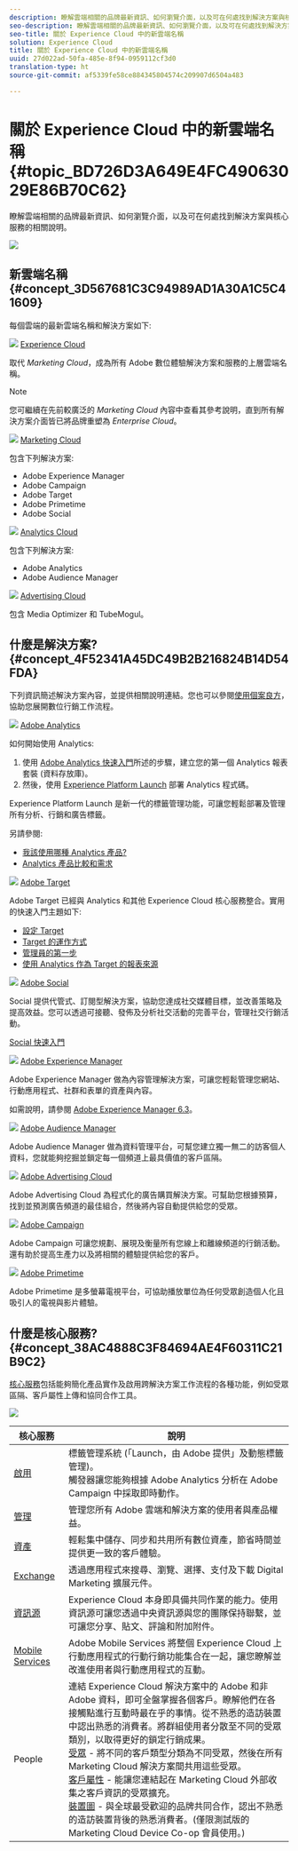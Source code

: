 ```yaml
---
description: 瞭解雲端相關的品牌最新資訊、如何瀏覽介面，以及可在何處找到解決方案與核心服務的相關說明。
seo-description: 瞭解雲端相關的品牌最新資訊、如何瀏覽介面，以及可在何處找到解決方案與核心服務的相關說明。
seo-title: 關於 Experience Cloud 中的新雲端名稱
solution: Experience Cloud
title: 關於 Experience Cloud 中的新雲端名稱
uuid: 27d022ad-50fa-485e-8f94-0959112cf3d0
translation-type: ht
source-git-commit: af5339fe58ce884345804574c209907d6504a483

---
```



# 關於 Experience Cloud 中的新雲端名稱 {#topic_BD726D3A649E4FC49063029E86B70C62}

瞭解雲端相關的品牌最新資訊、如何瀏覽介面，以及可在何處找到解決方案與核心服務的相關說明。

![](assets/cloud-pulldown.png)

## 新雲端名稱 {#concept_3D567681C3C94989AD1A30A1C5C41609}

每個雲端的最新雲端名稱和解決方案如下:

![](assets/experience_cloud_appicon_32.png) [Experience Cloud](https://www.adobe.com/tw/experience-cloud.html?promoid=FZPQZ2HS&amp;mv=other)

取代 *Marketing Cloud*，成為所有 Adobe 數位體驗解決方案和服務的上層雲端名稱。

>[!NOTE]
>
>您可繼續在先前較廣泛的 *Marketing Cloud* 內容中查看其參考說明，直到所有解決方案介面皆已將品牌重塑為 *Enterprise Cloud*。

![](assets/marketingcloud_32.png) [Marketing Cloud](https://www.adobe.com/tw/marketing-cloud.html)

包含下列解決方案:

* Adobe Experience Manager
* Adobe Campaign
* Adobe Target
* Adobe Primetime
* Adobe Social

![](assets/analyticscloud_appicon_32.png) [Analytics Cloud](https://www.adobe.com/tw/data-analytics-cloud.html)

包含下列解決方案:

* Adobe Analytics
* Adobe Audience Manager

![](assets/advertisingcloud_appicon_32.png) [Advertising Cloud](https://www.adobe.com/tw/advertising-cloud.html)

包含 Media Optimizer 和 TubeMogul。

## 什麼是解決方案? {#concept_4F52341A45DC49B2B216824B14D54FDA}

下列資訊簡述解決方案內容，並提供相關說明連結。您也可以參閱[使用個案良方](https://helpx.adobe.com/marketing-cloud/how-to/use-cases.html)，協助您展開數位行銷工作流程。

![](assets/mc_analytics_32.png) [Adobe Analytics](https://marketing.adobe.com/resources/help/zh_TW/reference/)

如何開始使用 Analytics:

1. 使用 [Adobe Analytics 快速入門](https://marketing.adobe.com/resources/help/zh_TW/analytics/getting-started/)所述的步驟，建立您的第一個 Analytics 報表套裝 (資料存放庫)。
1. 然後，使用 [Experience Platform Launch](https://marketing.adobe.com/resources/help/zh_TW/experience-cloud/launch/) 部署 Analytics 程式碼。

Experience Platform Launch 是新一代的標籤管理功能，可讓您輕鬆部署及管理所有分析、行銷和廣告標籤。

另請參閱:

* [我該使用哪種 Analytics 產品? ](https://marketing.adobe.com/resources/help/zh_TW/reference/which_analytics_tool.html)
* [Analytics 產品比較和需求](https://marketing.adobe.com/resources/help/zh_TW/reference/analytics-product-comparison.html)

![](assets/mc_target_32.png) [Adobe Target](https://marketing.adobe.com/resources/help/zh_TW/target/)

Adobe Target 已經與 Analytics 和其他 Experience Cloud 核心服務整合。實用的快速入門主題如下:

* [設定 Target](https://marketing.adobe.com/resources/help/zh_TW/target/ov/c_seting_up_target.html)
* [Target 的運作方式](https://marketing.adobe.com/resources/help/zh_TW/target/ov/c_how_target_works.html)
* [管理員的第一步](https://marketing.adobe.com/resources/help/zh_TW/target/ov/start_target.html)
* [使用 Analytics 作為 Target 的報表來源](https://marketing.adobe.com/resources/help/zh_TW/target/a4t/a4t.html)

![](assets/mc_social_32.png) [Adobe Social](https://marketing.adobe.com/resources/help/zh_TW/social/)

Social 提供代管式、訂閱型解決方案，協助您達成社交媒體目標，並改善策略及提高效益。您可以透過可接聽、發佈及分析社交活動的完善平台，管理社交行銷活動。

[Social 快速入門](https://marketing.adobe.com/resources/help/zh_TW/social/c_gs.html)

![](assets/mc_experiencemanager_32.png) [Adobe Experience Manager](https://helpx.adobe.com/support/experience-manager/6-3.html)

Adobe Experience Manager 做為內容管理解決方案，可讓您輕鬆管理您網站、行動應用程式、社群和表單的資產與內容。

如需說明，請參閱 [Adobe Experience Manager 6.3](https://helpx.adobe.com/support/experience-manager/6-3.html)。

![](assets/mc_audiencemanager_32.png) [Adobe Audience Manager](https://marketing.adobe.com/resources/help/zh_TW/aam/)

Adobe Audience Manager 做為資料管理平台，可幫您建立獨一無二的訪客個人資料，您就能夠挖掘並鎖定每一個頻道上最具價值的客戶區隔。

![](assets/mc_optimize_32.png) [Adobe Advertising Cloud](https://marketing.adobe.com/resources/help/zh_TW/media-optimizer/)

Adobe Advertising Cloud 為程式化的廣告購買解決方案。可幫助您根據預算，找到並預測廣告頻道的最佳組合，然後將內容自動提供給您的受眾。

![](assets/mc_campaign_32.png) [Adobe Campaign](https://helpx.adobe.com/support/campaign.html)

Adobe Campaign 可讓您規劃、展現及衡量所有您線上和離線頻道的行銷活動。還有助於提高生產力以及將相關的體驗提供給您的客戶。

![](assets/primetime_app_32.png) [Adobe Primetime](https://helpx.adobe.com/tw/support/primetime.html)

Adobe Primetime 是多螢幕電視平台，可協助播放單位為任何受眾創造個人化且吸引人的電視與影片體驗。

## 什麼是核心服務? {#concept_38AC4888C3F84694AE4F60311C21B9C2}

[核心服務](core-services/core-services.md#concept_07ED1D5C64234E77976E6D572E78FB9C)包括能夠簡化產品實作及啟用跨解決方案工作流程的各種功能，例如受眾區隔、客戶屬性上傳和協同合作工具。

![](assets/core-services.png)

| 核心服務 | 說明 |
|--- |--- |
| [啟用](activation/activation.md) | 標籤管理系統 (「Launch，由 Adobe 提供」及動態標籤管理)。<br>觸發器讓您能夠根據 Adobe Analytics 分析在 Adobe Campaign 中採取即時動作。 |
| [管理](admin-getting-started/admin-getting-started.md) | 管理您所有 Adobe 雲端和解決方案的使用者與產品權益。 |
| [資產](experience-cloud-assets/experience-cloud-assets.md) | 輕鬆集中儲存、同步和共用所有數位資產，節省時間並提供更一致的客戶體驗。 |
| [Exchange](exchange.md) | 透過應用程式來搜尋、瀏覽、選擇、支付及下載 Digital Marketing 擴展元件。 |
| [資訊源](feed.md) | Experience Cloud 本身即具備共同作業的能力。使用資訊源可讓您透過中央資訊源與您的團隊保持聯繫，並可讓您分享、貼文、評論和附加附件。 |
| [Mobile Services](https://marketing.adobe.com/resources/help/zh_TW/mobile/) | Adobe Mobile Services 將整個 Experience Cloud 上行動應用程式的行動行銷功能集合在一起，讓您瞭解並改進使用者與行動應用程式的互動。 |
| People | 連結 Experience Cloud 解決方案中的 Adobe 和非 Adobe 資料，即可全盤掌握各個客戶。瞭解他們在各接觸點進行互動時最在乎的事情。從不熟悉的造訪裝置中認出熟悉的消費者。將群組使用者分散至不同的受眾類別，以取得更好的鎖定行銷成果。<br>[受眾](audience-library/audience-library.md) - 將不同的客戶類型分類為不同受眾，然後在所有 Marketing Cloud 解決方案間共用這些受眾。<br>[客戶屬性](attributes/attributes.md) - 能讓您連結起在 Marketing Cloud 外部收集之客戶資訊的受眾擴充。<br>[裝置圖](https://landing.adobe.com/en/na/events/summit/275658-summit-co-op.html) - 與全球最受歡迎的品牌共同合作，認出不熟悉的造訪裝置背後的熟悉消費者。(僅限測試版的 Marketing Cloud Device Co-op 會員使用。) |
